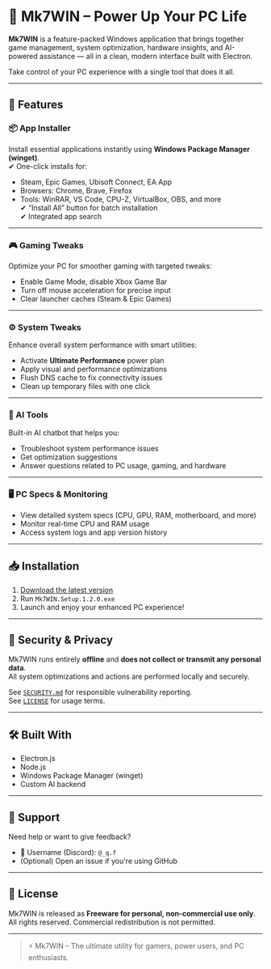 # 🚀 Mk7WIN – Power Up Your PC Life

**Mk7WIN** is a feature-packed Windows application that brings together game management, system optimization, hardware insights, and AI-powered assistance — all in a clean, modern interface built with Electron.

Take control of your PC experience with a single tool that does it all.

---

## 🌟 Features

### 📦 App Installer
Install essential applications instantly using **Windows Package Manager (winget)**.  
✔ One-click installs for:
- Steam, Epic Games, Ubisoft Connect, EA App
- Browsers: Chrome, Brave, Firefox
- Tools: WinRAR, VS Code, CPU-Z, VirtualBox, OBS, and more  
✔ “Install All” button for batch installation  
✔ Integrated app search

---

### 🎮 Gaming Tweaks
Optimize your PC for smoother gaming with targeted tweaks:
- Enable Game Mode, disable Xbox Game Bar
- Turn off mouse acceleration for precise input
- Clear launcher caches (Steam & Epic Games)

---

### ⚙️ System Tweaks
Enhance overall system performance with smart utilities:
- Activate **Ultimate Performance** power plan
- Apply visual and performance optimizations
- Flush DNS cache to fix connectivity issues
- Clean up temporary files with one click

---

### 🤖 AI Tools
Built-in AI chatbot that helps you:
- Troubleshoot system performance issues
- Get optimization suggestions
- Answer questions related to PC usage, gaming, and hardware

---

### 🖥 PC Specs & Monitoring
- View detailed system specs (CPU, GPU, RAM, motherboard, and more)
- Monitor real-time CPU and RAM usage
- Access system logs and app version history

---

## 📥 Installation

1. [Download the latest version](https://github.com/Muk7tm/Mk7WIN/releases)
2. Run `Mk7WIN.Setup.1.2.0.exe`
3. Launch and enjoy your enhanced PC experience!

---

## 🔐 Security & Privacy

Mk7WIN runs entirely **offline** and **does not collect or transmit any personal data**.  
All system optimizations and actions are performed locally and securely.

See [`SECURITY.md`](./SECURITY.md) for responsible vulnerability reporting.  
See [`LICENSE`](./LICENSE) for usage terms.

---

## 🛠 Built With

- Electron.js
- Node.js
- Windows Package Manager (winget)
- Custom AI backend

---

## 💬 Support

Need help or want to give feedback?

- 📧 Username (Discord): `@_q.f`
- (Optional) Open an issue if you're using GitHub

---

## 📄 License

Mk7WIN is released as **Freeware for personal, non-commercial use only**.  
All rights reserved. Commercial redistribution is not permitted.

---

> ⚡ Mk7WIN – The ultimate utility for gamers, power users, and PC enthusiasts.
